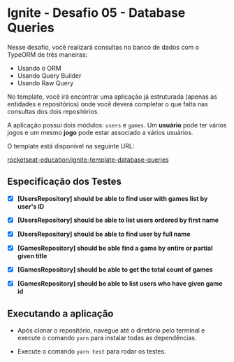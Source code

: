 # Ignite - Desafio 05 - Database Queries
Nesse desafio, você realizará consultas no banco de dados com o TypeORM de três maneiras:

- Usando o ORM
- Usando Query Builder
- Usando Raw Query

No template, você irá encontrar uma aplicação já estruturada (apenas as entidades e repositórios) onde você deverá completar o que falta nas consultas dos dois repositórios.

A aplicação possui dois módulos: `users` e `games`. Um **usuário** pode ter vários jogos e um mesmo **jogo** pode estar associado a vários usuários.

O template está disponível na seguinte URL: 

[rocketseat-education/ignite-template-database-queries](https://github.com/rocketseat-education/ignite-template-database-queries)

## Especificação dos Testes

- [x] **[UsersRepository] should be able to find user with games list by user's ID**

- [x] **[UsersRepository] should be able to list users ordered by first name**

- [x] **[UsersRepository] should be able to find user by full name**

- [x] **[GamesRepository] should be able find a game by entire or partial given title**

- [x] **[GamesRepository] should be able to get the total count of games**

- [x] **[GamesRepository] should be able to list users who have given game id**


## Executando a aplicação

- Após clonar o repositório, navegue até o diretório pelo terminal e execute o comando `yarn` para instalar todas as dependências.

- Execute o comando `yarn test` para rodar os testes.